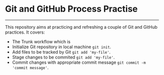 # Git and GitHub Process Practise
---

This repository aims at practicing and refreshing a couple of Git and GitHub practices.
It covers:
-   The Trunk workflow which is
  -   Initialize Git repository in local machine `git init`.
  -   Add files to be tracked by Git `git add 'my-file'`.
  -   Stage changes to be commited `git add 'my-file'`.
  -   Commit changes with appropriate commit message `git commit -m 'commit message'`.
